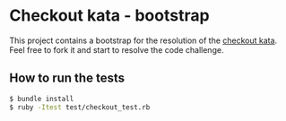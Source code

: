 # Checkout kata - bootstrap

This project contains a bootstrap for the resolution of the [checkout kata](http://codekata.com/kata/kata09-back-to-the-checkout/). Feel free to fork it and start to resolve the code challenge.

## How to run the tests

```bash
$ bundle install
$ ruby -Itest test/checkout_test.rb
```